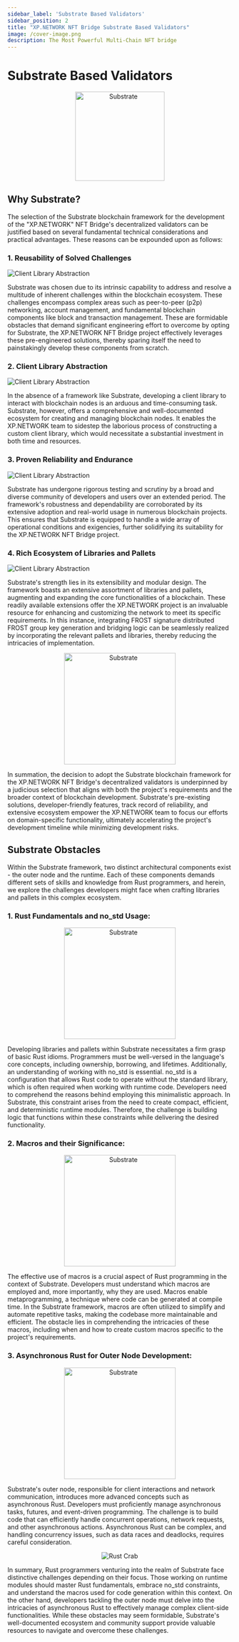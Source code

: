 ```yaml
---
sidebar_label: 'Substrate Based Validators'
sidebar_position: 2
title: "XP.NETWORK NFT Bridge Substrate Based Validators"
image: /cover-image.png
description: The Most Powerful Multi-Chain NFT bridge
---
```


# Substrate Based Validators

<center>

<img src="/img/validators/Substrate.png" alt="Substrate"  width="200px"/>

</center>

## Why Substrate?

The selection of the Substrate blockchain framework for the development of the "XP.NETWORK" NFT Bridge's decentralized validators can be justified based on several fundamental technical considerations and practical advantages. These reasons can be expounded upon as follows:


### 1. Reusability of Solved Challenges

![Client Library Abstraction](../../static/img/validators/reusable_components.jpg)

Substrate was chosen due to its intrinsic capability to address and resolve a multitude of inherent challenges within the blockchain ecosystem. These challenges encompass complex areas such as peer-to-peer (p2p) networking, account management, and fundamental blockchain components like block and transaction management. These are formidable obstacles that demand significant engineering effort to overcome by opting for Substrate, the XP.NETWORK NFT Bridge project effectively leverages these pre-engineered solutions, thereby sparing itself the need to painstakingly develop these components from scratch.

### 2. Client Library Abstraction

![Client Library Abstraction](../../static/img/validators/client_library_abstraction.jpg)

In the absence of a framework like Substrate, developing a client library to interact with blockchain nodes is an arduous and time-consuming task. Substrate, however, offers a comprehensive and well-documented ecosystem for creating and managing blockchain nodes. It enables the XP.NETWORK team to sidestep the laborious process of constructing a custom client library, which would necessitate a substantial investment in both time and resources.

### 3. Proven Reliability and Endurance

![Client Library Abstraction](../../static/img/validators/reliability.jpg)

Substrate has undergone rigorous testing and scrutiny by a broad and diverse community of developers and users over an extended period. The framework's robustness and dependability are corroborated by its extensive adoption and real-world usage in numerous blockchain projects. This ensures that Substrate is equipped to handle a wide array of operational conditions and exigencies, further solidifying its suitability for the XP.NETWORK NFT Bridge project.

### 4. Rich Ecosystem of Libraries and Pallets

![Client Library Abstraction](../../static/img/validators/libraries.jpg)

Substrate's strength lies in its extensibility and modular design. The framework boasts an extensive assortment of libraries and pallets, augmenting and expanding the core functionalities of a blockchain. These readily available extensions offer the XP.NETWORK project is an invaluable resource for enhancing and customizing the network to meet its specific requirements. In this instance, integrating FROST signature distributed FROST group key generation and bridging logic can be seamlessly realized by incorporating the relevant pallets and libraries, thereby reducing the intricacies of implementation.

<center>

<img src="/img/validators/parity.png" alt="Substrate"  width="250px"/>

</center>

In summation, the decision to adopt the Substrate blockchain framework for the XP.NETWORK NFT Bridge's decentralized validators is underpinned by a judicious selection that aligns with both the project's requirements and the broader context of blockchain development. Substrate's pre-existing solutions, developer-friendly features, track record of reliability, and extensive ecosystem empower the XP.NETWORK team to focus our efforts on domain-specific functionality, ultimately accelerating the project's development timeline while minimizing development risks.

## Substrate Obstacles
Within the Substrate framework, two distinct architectural components exist - the outer node and the runtime. Each of these components demands different sets of skills and knowledge from Rust programmers, and herein, we explore the challenges developers might face when crafting libraries and pallets in this complex ecosystem.

### 1. Rust Fundamentals and no_std Usage:

<center>

<img src="/img/validators/Rust.png" alt="Substrate"  width="250px"/>

</center>

Developing libraries and pallets within Substrate necessitates a firm grasp of basic Rust idioms. Programmers must be well-versed in the language's core concepts, including ownership, borrowing, and lifetimes. Additionally, an understanding of working with no_std is essential. no_std is a configuration that allows Rust code to operate without the standard library, which is often required when working with runtime code. Developers need to comprehend the reasons behind employing this minimalistic approach. In Substrate, this constraint arises from the need to create compact, efficient, and deterministic runtime modules. Therefore, the challenge is building logic that functions within these constraints while delivering the desired functionality.

### 2. Macros and their Significance:

<center>

<img src="/img/validators/macros.png" alt="Substrate"  width="250px"/>

</center>

The effective use of macros is a crucial aspect of Rust programming in the context of Substrate. Developers must understand which macros are employed and, more importantly, why they are used. Macros enable metaprogramming, a technique where code can be generated at compile time. In the Substrate framework, macros are often utilized to simplify and automate repetitive tasks, making the codebase more maintainable and efficient. The obstacle lies in comprehending the intricacies of these macros, including when and how to create custom macros specific to the project's requirements.

### 3. Asynchronous Rust for Outer Node Development:

<center>

<img src="/img/validators/asynchronous.png" alt="Substrate"  width="250px"/>

</center>

Substrate's outer node, responsible for client interactions and network communication, introduces more advanced concepts such as asynchronous Rust. Developers must proficiently manage asynchronous tasks, futures, and event-driven programming. The challenge is to build code that can efficiently handle concurrent operations, network requests, and other asynchronous actions. Asynchronous Rust can be complex, and handling concurrency issues, such as data races and deadlocks, requires careful consideration.

<center>

![Rust Crab](../../static/img/validators/rust_crab.gif)

</center>

In summary, Rust programmers venturing into the realm of Substrate face distinctive challenges depending on their focus. Those working on runtime modules should master Rust fundamentals, embrace no_std constraints, and understand the macros used for code generation within this context. On the other hand, developers tackling the outer node must delve into the intricacies of asynchronous Rust to effectively manage complex client-side functionalities. While these obstacles may seem formidable, Substrate's well-documented ecosystem and community support provide valuable resources to navigate and overcome these challenges.